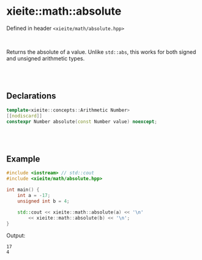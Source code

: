 # xieite::math::absolute
Defined in header `<xieite/math/absolute.hpp>`

<br/>

Returns the absolute of a value. Unlike `std::abs`, this works for both signed and unsigned arithmetic types.

<br/><br/>

## Declarations
```cpp
template<xieite::concepts::Arithmetic Number>
[[nodiscard]]
constexpr Number absolute(const Number value) noexcept;
```

<br/><br/>

## Example
```cpp
#include <iostream> // std::cout
#include <xieite/math/absolute.hpp>

int main() {
	int a = -17;
	unsigned int b = 4;
	
	std::cout << xieite::math::absolute(a) << '\n'
		<< xieite::math::absolute(b) << '\n';
}
```
Output:
```
17
4
```
